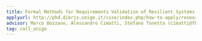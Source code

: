 ```yaml
---
title: Formal Methods for Requirements Validation of Resilient Systems 
applyurl: http://phd.dibris.unige.it/csse/index.php/how-to-apply/research-projects
advisor: Marco Bozzano, Alessandro Cimatti, Stefano Tonetta (cimatti@fbk.eu)
tag: call_unige
---
```

